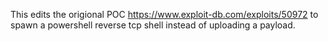 This edits the origional POC https://www.exploit-db.com/exploits/50972 to spawn a powershell reverse tcp shell instead of uploading a payload.
